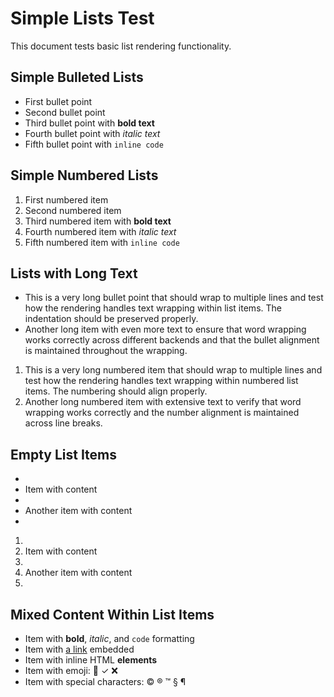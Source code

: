 # Simple Lists Test

This document tests basic list rendering functionality.

## Simple Bulleted Lists

- First bullet point
- Second bullet point
- Third bullet point with **bold text**
- Fourth bullet point with *italic text*
- Fifth bullet point with `inline code`

## Simple Numbered Lists

1. First numbered item
2. Second numbered item
3. Third numbered item with **bold text**
4. Fourth numbered item with *italic text*
5. Fifth numbered item with `inline code`

## Lists with Long Text

- This is a very long bullet point that should wrap to multiple lines and test how the rendering handles text wrapping within list items. The indentation should be preserved properly.
- Another long item with even more text to ensure that word wrapping works correctly across different backends and that the bullet alignment is maintained throughout the wrapping.

1. This is a very long numbered item that should wrap to multiple lines and test how the rendering handles text wrapping within numbered list items. The numbering should align properly.
2. Another long numbered item with extensive text to verify that word wrapping works correctly and the number alignment is maintained across line breaks.

## Empty List Items

- 
- Item with content
- 
- Another item with content
- 

1. 
2. Item with content
3. 
4. Another item with content
5. 

## Mixed Content Within List Items

- Item with **bold**, *italic*, and `code` formatting
- Item with [a link](https://example.com) embedded
- Item with inline HTML <strong>elements</strong>
- Item with emoji: 🎉 ✓ ❌ 
- Item with special characters: © ® ™ § ¶